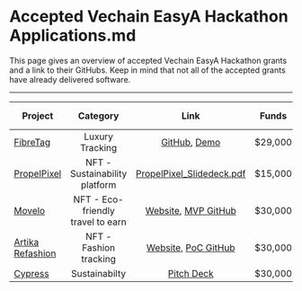 # Accepted Vechain EasyA Hackathon Applications.md <!-- omit in toc -->

This page gives an overview of accepted Vechain EasyA Hackathon grants and a link to their GitHubs. Keep in mind that not all of the accepted grants have already delivered software.

---

| Project | Category | Link | Funds | First Delivery | Completed | Milestones Status |
| --- | :-: | :-: | :-: | :-: | :-: | :-: |
|  [FibreTag](https://github.com/vechain/grant-program/blob/master/Vechain-EasyA-Hackathon-Boston-Oct-2023/applications/FibreTag.md) | Luxury Tracking  | [GitHub](https://github.com/jjjutla/FibreTag), [Demo](https://www.youtube.com/shorts/-bcWPqIdZ9k)  | $29,000 |  ✅   |   | ![](https://geps.dev/progress/25)|
| [PropelPixel](https://github.com/vechain/grant-program/blob/master/Vechain-EasyA-Hackathon-Boston-Oct-2023/applications/Create%20PropelPixel.md) | NFT - Sustainability platform |  [PropelPixel_Slidedeck.pdf](https://github.com/victorwangse/grant-program/files/13048872/PropelPixel_Slidedeck.pdf) |  $15,000 |   |   | ![](https://geps.dev/progress/0)|
|  [Movelo](https://github.com/vechain/grant-program/blob/master/Vechain-EasyA-Hackathon-Boston-Oct-2023/applications/movelo.md) |  NFT - Eco-friendly travel to earn | [Website](https://movelo.app/), [MVP GitHub](https://github.com/s-alad/movelo)  | $30,000  |   |   | ![](https://geps.dev/progress/0)|
|  [Artika Refashion](https://github.com/vechain/grant-program/blob/master/Vechain-EasyA-Hackathon-Boston-Oct-2023/applications/artika_refashion.md) | NFT - Fashion tracking  | [Website](https://www.artikarefashion.com/), [PoC GitHub](https://github.com/IainWinter/ArtikaRefashion)  |  $30,000 |   |   | ![](https://geps.dev/progress/0)|
| [Cypress](https://github.com/vechain/grant-program/blob/master/Vechain-EasyA-Hackathon-Boston-Oct-2023/applications/cypress.md) | Sustainabilty | [Pitch Deck](https://www.canva.com/design/DAFwoshzffw/z1hK9R1SEokgJ87e3lU17g/edit?utm_content=DAFwoshzffw&utm_campaign=designshare&utm_medium=link2&utm_source=sharebutton) | $30,000 | | | ![](https://geps.dev/progress/0) |
